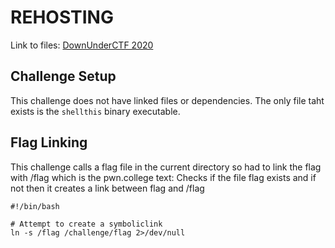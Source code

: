 # REHOSTING

Link to files: [DownUnderCTF 2020](https://github.com/DownUnderCTF/Challenges_2020_public/blob/master/pwn/shellthis/challenge/shellthis)

## Challenge Setup
This challenge does not have linked files or dependencies. The only file taht exists is the `shellthis` binary executable.

## Flag Linking
This challenge calls a flag file in the current directory so had to link the flag with /flag which is the pwn.college text:
Checks if the file flag exists and if not then it creates a link between flag and /flag
```
#!/bin/bash

# Attempt to create a symboliclink
ln -s /flag /challenge/flag 2>/dev/null
```